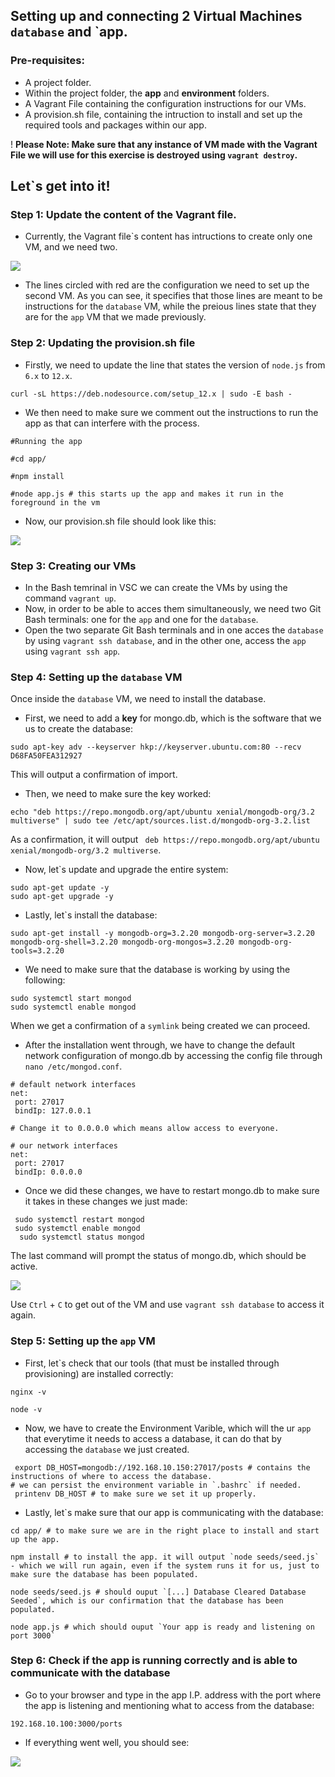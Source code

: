 ## Setting up and connecting 2 Virtual Machines `database` and `app.

### Pre-requisites:
- A project folder.
- Within the project folder, the **app** and **environment** folders.
- A Vagrant File containing the configuration instructions for our VMs.
- A provision.sh file, containing the intruction to install and set up the required tools and packages within our app.

! **Please Note: Make sure that any instance of VM made with the Vagrant File we will use for this exercise is destroyed using `vagrant destroy`.**

## Let`s get into it!

### Step 1: Update the content of the Vagrant file. 

- Currently, the Vagrant file`s content has intructions to create only one VM, and we need two.

![](images/2vms.png)

- The lines circled with red are the configuration we need to set up the second VM. As you can see, it specifies that those lines are meant to be instructions for the `database` VM, while the preious lines state that they are for the `app` VM that we made previously.

### Step 2: Updating the provision.sh file
- Firstly, we need to update the line that states the version of `node.js` from `6.x` to `12.x`.

```
curl -sL https://deb.nodesource.com/setup_12.x | sudo -E bash -
```

- We then need to make sure we comment out the instructions to run the app as that can interfere with the process. 

```
#Running the app

#cd app/

#npm install

#node app.js # this starts up the app and makes it run in the foreground in the vm

```
- Now, our provision.sh file should look like this:

![](images/newprov.PNG)

### Step 3: Creating our VMs
- In the Bash temrinal in VSC we can create the VMs by using the command `vagrant up`.
- Now, in order to be able to acces them simultaneously, we need two Git Bash terminals: one for the `app` and one for the `database`.
- Open the two separate Git Bash terminals and in one acces the `database` by using `vagrant ssh database`, and in the other one, access the `app` using `vagrant ssh app`.

### Step 4: Setting up the `database` VM

Once inside the `database` VM, we need to install the database.
- First, we need to add a **key** for mongo.db, which is the software that we us to create the database:
```
sudo apt-key adv --keyserver hkp://keyserver.ubuntu.com:80 --recv D68FA50FEA312927
```
This will output a confirmation of import.

- Then, we need to make sure the key worked:
```
echo "deb https://repo.mongodb.org/apt/ubuntu xenial/mongodb-org/3.2 multiverse" | sudo tee /etc/apt/sources.list.d/mongodb-org-3.2.list
```
As a confirmation, it will output ` deb https://repo.mongodb.org/apt/ubuntu xenial/mongodb-org/3.2 multiverse`.

- Now, let`s update and upgrade the entire system:
```
sudo apt-get update -y
sudo apt-get upgrade -y
```

- Lastly, let`s install the database:
```
sudo apt-get install -y mongodb-org=3.2.20 mongodb-org-server=3.2.20 mongodb-org-shell=3.2.20 mongodb-org-mongos=3.2.20 mongodb-org-tools=3.2.20
```

- We need to make sure that the database is working by using the following:
```
sudo systemctl start mongod
sudo systemctl enable mongod
```
When we get a confirmation of a `symlink` being created we can proceed.

- After the installation went through, we have to change the default network configuration of mongo.db by accessing the config file through `nano /etc/mongod.conf`.
```
# default network interfaces
net:
 port: 27017
 bindIp: 127.0.0.1 
 
# Change it to 0.0.0.0 which means allow access to everyone.

# our network interfaces
net:
 port: 27017
 bindIp: 0.0.0.0 
```

- Once we did these changes, we have to restart mongo.db to make sure it takes in these changes we just made:
```
 sudo systemctl restart mongod
 sudo systemctl enable mongod
  sudo systemctl status mongod
```
The last command will prompt the status of mongo.db, which should be active.

![](images/mongo.PNG)

Use `Ctrl` + `C` to get out of the VM and use `vagrant ssh database` to access it again.

### Step 5: Setting up the `app` VM

- First, let`s check that our tools (that must be installed through provisioning) are installed correctly:
```
nginx -v

node -v
```

- Now, we have to create the Environment Varible, which will the ur `app` that everytime it needs to access a database, it can do that by accessing the `database` we just created.

```
 export DB_HOST=mongodb://192.168.10.150:27017/posts # contains the instructions of where to access the database.
# we can persist the environment variable in `.bashrc` if needed.
 printenv DB_HOST # to make sure we set it up properly.

```

- Lastly, let`s make sure that our app is communicating with the database:
```
cd app/ # to make sure we are in the right place to install and start up the app.

npm install # to install the app. it will output `node seeds/seed.js` - which we will run again, even if the system runs it for us, just to make sure the database has been populated.

node seeds/seed.js # should ouput `[...] Database Cleared Database Seeded`, which is our confirmation that the database has been populated.

node app.js # which should ouput `Your app is ready and listening on port 3000`

```

### Step 6: Check if the app is running correctly and is able to communicate with the database

- Go to your browser and type in the app I.P. address with the port where the app is listening and mentioning what to access from the database:

 `192.168.10.100:3000/ports`

 - If everything went well, you should see: 

 ![](images/itisworking.PNG)
